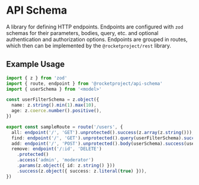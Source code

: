 # API Schema

A library for defining HTTP endpoints. Endpoints are configured with `zod` schemas for their parameters, bodies, query, etc. and
optional authentication and authorization options. Endpoints are grouped in routes, which then can be implemented by the `@rocketproject/rest` library.

## Example Usage

```ts
import { z } from 'zod'
import { route, endpoint } from '@rocketproject/api-schema'
import { userSchema } from '<model>'

const userFilterSchema = z.object({
  name: z.string().min(1).max(10),
  age: z.coerce.number().positive(),
})

export const sampleRoute = route('/users', {
  all: endpoint('/', 'GET').unprotected().success(z.array(z.string())),
  find: endpoint('/', 'GET').unprotected().query(userFilterSchema).success(userSchema),
  add: endpoint('/', 'POST').unprotected().body(userSchema).success(userSchema),
  remove: endpoint('/:id', 'DELETE')
    .protected()
    .access('admin', 'moderator')
    .params(z.object({ id: z.string() }))
    .success(z.object({ success: z.literal(true) })),
})
```
